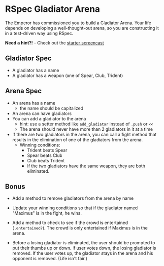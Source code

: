# RSpec Gladiator Arena

The Emperor has commissioned you to build a Gladiator Arena. Your life depends on developing a well-thought-out arena, so you are constructing it in a test-driven way using RSpec.

**Need a hint?!** - Check out the [starter screencast](https://github.com/ga-students/addbass-hw/blob/master/students/jshawl/w02/d05/readme.md)

## Gladiator Spec

* A gladiator has a name
* A gladiator has a weapon (one of Spear, Club, Trident)

## Arena Spec

* An arena has a name
  * the name should be capitalized
* An arena can have gladiators
* You can add a gladiator to the arena
  * hint: use a setter method like `add_gladiator` instead of `.push` or `<<`
  * The arena should never have more than 2 gladiators in it at a time
* If there are two gladiators in the arena, you can call a fight method that results in the elimination of one of the gladiators from the arena.
  * Winning conditions:
    * Trident beats Spear
    * Spear beats Club
    * Club beats Trident
    * If the two gladiators have the same weapon, they are both eliminated.

## Bonus

* Add a method to remove gladiators from the arena by name

* Update your winning conditions so that if the gladiator named "Maximus" is in the fight, he wins.

* Add a method to check to see if the crowd is entertained (`.entertained?`). The crowd is only entertained if Maximus is in the arena.

* Before a losing gladiator is eliminated, the user should be prompted to put their thumbs up or down. If user votes down, the losing gladiator is removed. If the user votes up, the gladiator stays in the arena and his opponent is removed. (Life isn't fair.)
